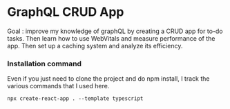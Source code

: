 # GraphQL CRUD App

Goal : improve my knowledge of graphQL by creating a CRUD app for to-do tasks.
Then learn how to use WebVitals and measure performance of the app.
Then set up a caching system and analyze its efficiency.




### Installation command

Even if you just need to clone the project and do npm install, I track the various commands that I used here.
```
npx create-react-app . --template typescript
```